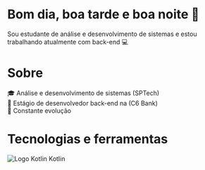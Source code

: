 # Bom dia, boa tarde e boa noite 👋
Sou estudante de análise e desenvolvimento de sistemas e estou trabalhando atualmente com back-end 💻

# Sobre
🎓 Análise e desenvolvimento de sistemas (SPTech)  
🏤 Estágio de desenvolvedor back-end na (C6 Bank)  
🌱 Constante evolução  

# Tecnologias e ferramentas
![Logo Kotlin]() Kotlin
